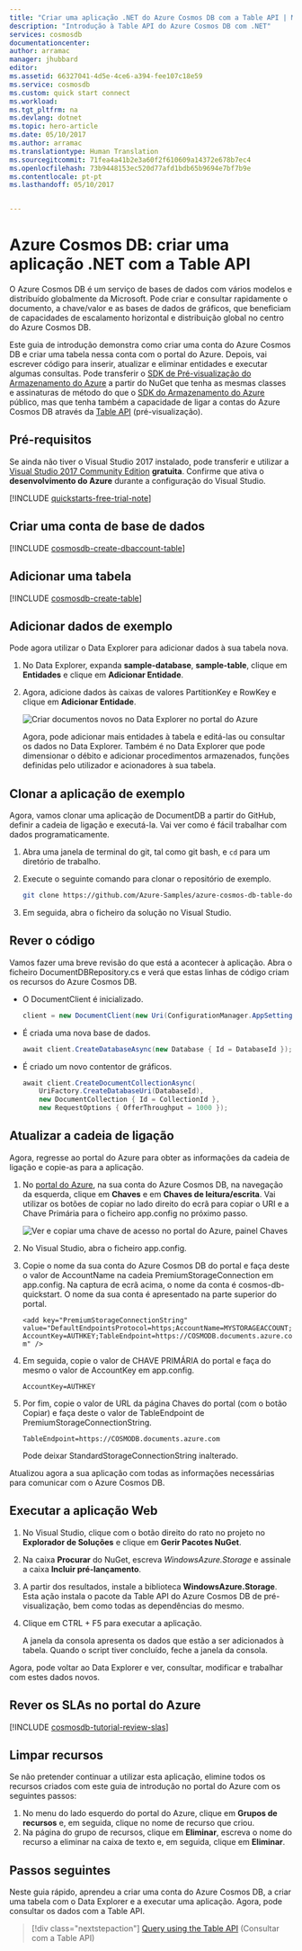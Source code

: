 ```yaml
---
title: "Criar uma aplicação .NET do Azure Cosmos DB com a Table API | Microsoft Docs"
description: "Introdução à Table API do Azure Cosmos DB com .NET"
services: cosmosdb
documentationcenter: 
author: arramac
manager: jhubbard
editor: 
ms.assetid: 66327041-4d5e-4ce6-a394-fee107c18e59
ms.service: cosmosdb
ms.custom: quick start connect
ms.workload: 
ms.tgt_pltfrm: na
ms.devlang: dotnet
ms.topic: hero-article
ms.date: 05/10/2017
ms.author: arramac
ms.translationtype: Human Translation
ms.sourcegitcommit: 71fea4a41b2e3a60f2f610609a14372e678b7ec4
ms.openlocfilehash: 73b9448153ec520d77afd1bdb65b9694e7bf7b9e
ms.contentlocale: pt-pt
ms.lasthandoff: 05/10/2017


---
```

# <a name="azure-cosmos-db-build-a-net-application-using-the-table-api"></a>Azure Cosmos DB: criar uma aplicação .NET com a Table API

O Azure Cosmos DB é um serviço de bases de dados com vários modelos e distribuído globalmente da Microsoft. Pode criar e consultar rapidamente o documento, a chave/valor e as bases de dados de gráficos, que beneficiam de capacidades de escalamento horizontal e distribuição global no centro do Azure Cosmos DB. 

Este guia de introdução demonstra como criar uma conta do Azure Cosmos DB e criar uma tabela nessa conta com o portal do Azure. Depois, vai escrever código para inserir, atualizar e eliminar entidades e executar algumas consultas. Pode transferir o [SDK de Pré-visualização do Armazenamento do Azure](https://aka.ms/premiumtablenuget) a partir do NuGet que tenha as mesmas classes e assinaturas de método do que o [SDK do Armazenamento do Azure](https://www.nuget.org/packages/WindowsAzure.Storage) público, mas que tenha também a capacidade de ligar a contas do Azure Cosmos DB através da [Table API](table-introduction.md) (pré-visualização). 

## <a name="prerequisites"></a>Pré-requisitos

Se ainda não tiver o Visual Studio 2017 instalado, pode transferir e utilizar a [Visual Studio 2017 Community Edition](https://www.visualstudio.com/downloads/) **gratuita**. Confirme que ativa o **desenvolvimento do Azure** durante a configuração do Visual Studio.

[!INCLUDE [quickstarts-free-trial-note](../../includes/quickstarts-free-trial-note.md)]

## <a name="create-a-database-account"></a>Criar uma conta de base de dados

[!INCLUDE [cosmosdb-create-dbaccount-table](../../includes/cosmosdb-create-dbaccount-table.md)]

## <a name="add-a-table"></a>Adicionar uma tabela

[!INCLUDE [cosmosdb-create-table](../../includes/cosmosdb-create-table.md)]

## <a name="add-sample-data"></a>Adicionar dados de exemplo

Pode agora utilizar o Data Explorer para adicionar dados à sua tabela nova.

1. No Data Explorer, expanda **sample-database**, **sample-table**, clique em **Entidades** e clique em **Adicionar Entidade**.
2. Agora, adicione dados às caixas de valores PartitionKey e RowKey e clique em **Adicionar Entidade**.

   ![Criar documentos novos no Data Explorer no portal do Azure](./media/create-table-dotnet/azure-cosmosdb-data-explorer-new-document.png)
  
    Agora, pode adicionar mais entidades à tabela e editá-las ou consultar os dados no Data Explorer. Também é no Data Explorer que pode dimensionar o débito e adicionar procedimentos armazenados, funções definidas pelo utilizador e acionadores à sua tabela.

## <a name="clone-the-sample-application"></a>Clonar a aplicação de exemplo

Agora, vamos clonar uma aplicação de DocumentDB a partir do GitHub, definir a cadeia de ligação e executá-la. Vai ver como é fácil trabalhar com dados programaticamente. 

1. Abra uma janela de terminal do git, tal como git bash, e `cd` para um diretório de trabalho.  

2. Execute o seguinte comando para clonar o repositório de exemplo. 

    ```bash
    git clone https://github.com/Azure-Samples/azure-cosmos-db-table-dotnet-getting-started.git
    ```

3. Em seguida, abra o ficheiro da solução no Visual Studio. 

## <a name="review-the-code"></a>Rever o código

Vamos fazer uma breve revisão do que está a acontecer à aplicação. Abra o ficheiro DocumentDBRepository.cs e verá que estas linhas de código criam os recursos do Azure Cosmos DB. 

* O DocumentClient é inicializado.

    ```csharp
    client = new DocumentClient(new Uri(ConfigurationManager.AppSettings["endpoint"]), ConfigurationManager.AppSettings["authKey"]);`
    ```

* É criada uma nova base de dados.

    ```csharp
    await client.CreateDatabaseAsync(new Database { Id = DatabaseId });
    ```

* É criado um novo contentor de gráficos.

    ```csharp
    await client.CreateDocumentCollectionAsync(
        UriFactory.CreateDatabaseUri(DatabaseId),
        new DocumentCollection { Id = CollectionId },
        new RequestOptions { OfferThroughput = 1000 });
    ```

## <a name="update-your-connection-string"></a>Atualizar a cadeia de ligação

Agora, regresse ao portal do Azure para obter as informações da cadeia de ligação e copie-as para a aplicação.

1. No [portal do Azure](http://portal.azure.com/), na sua conta do Azure Cosmos DB, na navegação da esquerda, clique em **Chaves** e em **Chaves de leitura/escrita**. Vai utilizar os botões de copiar no lado direito do ecrã para copiar o URI e a Chave Primária para o ficheiro app.config no próximo passo.

    ![Ver e copiar uma chave de acesso no portal do Azure, painel Chaves](./media/create-documentdb-dotnet-core/keys.png)

2. No Visual Studio, abra o ficheiro app.config. 

3. Copie o nome da sua conta do Azure Cosmos DB do portal e faça deste o valor de AccountName na cadeia PremiumStorageConnection em app.config. Na captura de ecrã acima, o nome da conta é cosmos-db-quickstart. O nome da sua conta é apresentado na parte superior do portal.

    `<add key="PremiumStorageConnectionString" 
        value="DefaultEndpointsProtocol=https;AccountName=MYSTORAGEACCOUNT;AccountKey=AUTHKEY;TableEndpoint=https://COSMODB.documents.azure.com" />`

4. Em seguida, copie o valor de CHAVE PRIMÁRIA do portal e faça do mesmo o valor de AccountKey em app.config. 

    `AccountKey=AUTHKEY`

5. Por fim, copie o valor de URL da página Chaves do portal (com o botão Copiar) e faça deste o valor de TableEndpoint de PremiumStorageConnectionString.

    `TableEndpoint=https://COSMODB.documents.azure.com`

    Pode deixar StandardStorageConnectionString inalterado.

Atualizou agora a sua aplicação com todas as informações necessárias para comunicar com o Azure Cosmos DB. 

## <a name="run-the-web-app"></a>Executar a aplicação Web

1. No Visual Studio, clique com o botão direito do rato no projeto no **Explorador de Soluções** e clique em **Gerir Pacotes NuGet**. 

2. Na caixa **Procurar** do NuGet, escreva *WindowsAzure.Storage* e assinale a caixa **Incluir pré-lançamento**. 

3. A partir dos resultados, instale a biblioteca **WindowsAzure.Storage**. Esta ação instala o pacote da Table API do Azure Cosmos DB de pré-visualização, bem como todas as dependências do mesmo.

4. Clique em CTRL + F5 para executar a aplicação.

    A janela da consola apresenta os dados que estão a ser adicionados à tabela. Quando o script tiver concluído, feche a janela da consola. 

Agora, pode voltar ao Data Explorer e ver, consultar, modificar e trabalhar com estes dados novos. 

## <a name="review-slas-in-the-azure-portal"></a>Rever os SLAs no portal do Azure

[!INCLUDE [cosmosdb-tutorial-review-slas](../../includes/cosmosdb-tutorial-review-slas.md)]

## <a name="clean-up-resources"></a>Limpar recursos

Se não pretender continuar a utilizar esta aplicação, elimine todos os recursos criados com este guia de introdução no portal do Azure com os seguintes passos: 

1. No menu do lado esquerdo do portal do Azure, clique em **Grupos de recursos** e, em seguida, clique no nome de recurso que criou. 
2. Na página do grupo de recursos, clique em **Eliminar**, escreva o nome do recurso a eliminar na caixa de texto e, em seguida, clique em **Eliminar**.

## <a name="next-steps"></a>Passos seguintes

Neste guia rápido, aprendeu a criar uma conta do Azure Cosmos DB, a criar uma tabela com o Data Explorer e a executar uma aplicação.  Agora, pode consultar os dados com a Table API.  

> [!div class="nextstepaction"]
> [Query using the Table API](tutorial-query-table.md) (Consultar com a Table API)


